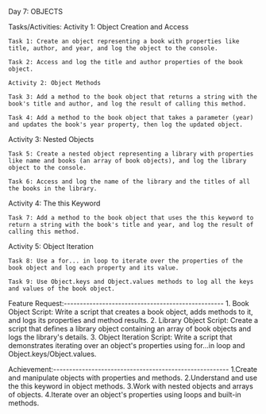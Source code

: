 Day 7: OBJECTS

Tasks/Activities:
Activity 1: Object Creation and Access

    Task 1: Create an object representing a book with properties like title, author, and year, and log the object to the console.

    Task 2: Access and log the title and author properties of the book object.

    Activity 2: Object Methods

    Task 3: Add a method to the book object that returns a string with the book's title and author, and log the result of calling this method.

    Task 4: Add a method to the book object that takes a parameter (year) and updates the book's year property, then log the updated object.

Activity 3: Nested Objects

    Task 5: Create a nested object representing a library with properties like name and books (an array of book objects), and log the library object to the console.

    Task 6: Access and log the name of the library and the titles of all the books in the library.

Activity 4: The this Keyword

    Task 7: Add a method to the book object that uses the this keyword to return a string with the book's title and year, and log the result of calling this method.

Activity 5: Object Iteration

    Task 8: Use a for... in loop to iterate over the properties of the book object and log each property and its value.

    Task 9: Use Object.keys and Object.values methods to log all the keys and values of the book object.

Feature Request:--------------------------------------------------
    1. Book Object Script: Write a script that creates a book object, adds methods to it, and logs its properties and method results. 
    2. Library Object Script: Create a script that defines a library object containing an array of book objects and logs the library's details.
    3. Object Iteration Script: Write a script that demonstrates iterating over an object's properties using for...in loop and Object.keys/Object.values.

Achievement:-------------------------------------------------------
    1.Create and manipulate objects with properties and methods.
    2.Understand and use the this keyword in object methods.
    3.Work with nested objects and arrays of objects.
    4.Iterate over an object's properties using loops and built-in methods.